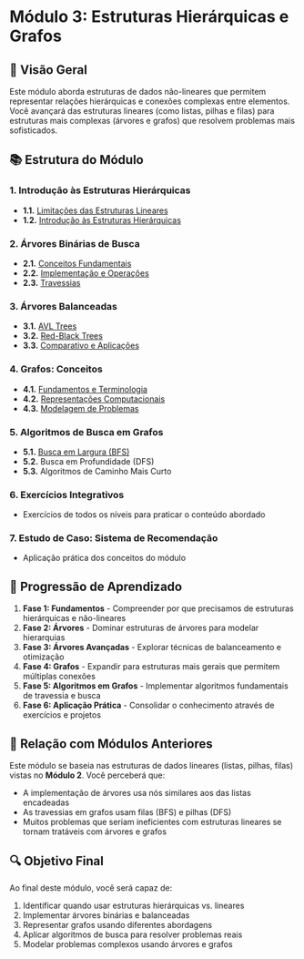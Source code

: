 # Módulo 3: Estruturas Hierárquicas e Grafos

## 🌳 Visão Geral

Este módulo aborda estruturas de dados não-lineares que permitem representar relações hierárquicas e conexões complexas entre elementos. Você avançará das estruturas lineares (como listas, pilhas e filas) para estruturas mais complexas (árvores e grafos) que resolvem problemas mais sofisticados.

## 📚 Estrutura do Módulo

### 1. Introdução às Estruturas Hierárquicas
- **1.1.** [Limitações das Estruturas Lineares](1-introducao-estruturas-hierarquicas/1-limitacoes-estruturas-lineares.md)
- **1.2.** [Introdução às Estruturas Hierárquicas](1-introducao-estruturas-hierarquicas/2-introducao-estruturas-hierarquicas.md)

### 2. Árvores Binárias de Busca
- **2.1.** [Conceitos Fundamentais](2-arvores-binarias-busca/1-conceitos-fundamentais.md)
- **2.2.** [Implementação e Operações](2-arvores-binarias-busca/2-implementacao-operacoes.md)
- **2.3.** [Travessias](2-arvores-binarias-busca/3-travessias.md)

### 3. Árvores Balanceadas
- **3.1.** [AVL Trees](3-arvores-balanceadas/1-avl-trees.md)
- **3.2.** [Red-Black Trees](3-arvores-balanceadas/2-red-black-trees.md)
- **3.3.** [Comparativo e Aplicações](3-arvores-balanceadas/3-comparativo-aplicacoes.md)

### 4. Grafos: Conceitos
- **4.1.** [Fundamentos e Terminologia](4-grafos-conceitos/1-fundamentos-terminologia.md)
- **4.2.** [Representações Computacionais](4-grafos-conceitos/2-representacoes.md)
- **4.3.** [Modelagem de Problemas](4-grafos-conceitos/3-modelagem-problemas.md)

### 5. Algoritmos de Busca em Grafos
- **5.1.** [Busca em Largura (BFS)](5-algoritmos-busca-grafos/1-busca-largura-bfs.md)
- **5.2.** Busca em Profundidade (DFS)
- **5.3.** Algoritmos de Caminho Mais Curto

### 6. Exercícios Integrativos
- Exercícios de todos os níveis para praticar o conteúdo abordado

### 7. Estudo de Caso: Sistema de Recomendação
- Aplicação prática dos conceitos do módulo

## 🚀 Progressão de Aprendizado

1. **Fase 1: Fundamentos** - Compreender por que precisamos de estruturas hierárquicas e não-lineares
2. **Fase 2: Árvores** - Dominar estruturas de árvores para modelar hierarquias
3. **Fase 3: Árvores Avançadas** - Explorar técnicas de balanceamento e otimização
4. **Fase 4: Grafos** - Expandir para estruturas mais gerais que permitem múltiplas conexões
5. **Fase 5: Algoritmos em Grafos** - Implementar algoritmos fundamentais de travessia e busca
6. **Fase 6: Aplicação Prática** - Consolidar o conhecimento através de exercícios e projetos

## 🔄 Relação com Módulos Anteriores

Este módulo se baseia nas estruturas de dados lineares (listas, pilhas, filas) vistas no **Módulo 2**. Você perceberá que:

- A implementação de árvores usa nós similares aos das listas encadeadas
- As travessias em grafos usam filas (BFS) e pilhas (DFS)
- Muitos problemas que seriam ineficientes com estruturas lineares se tornam tratáveis com árvores e grafos

## 🔍 Objetivo Final

Ao final deste módulo, você será capaz de:

1. Identificar quando usar estruturas hierárquicas vs. lineares
2. Implementar árvores binárias e balanceadas
3. Representar grafos usando diferentes abordagens
4. Aplicar algoritmos de busca para resolver problemas reais
5. Modelar problemas complexos usando árvores e grafos